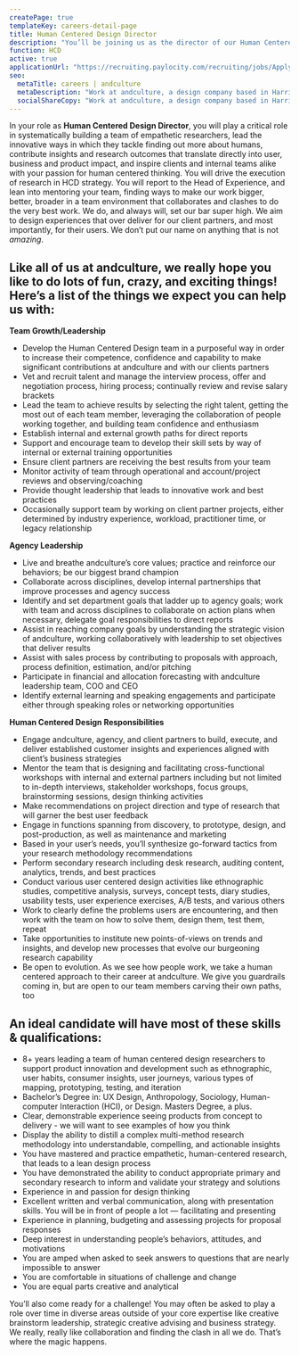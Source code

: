 ```yaml
---
createPage: true
templateKey: careers-detail-page
title: Human Centered Design Director
description: "You’ll be joining us as the director of our Human Centered Design team, where we believe that magic only happens when we push to make a difference through empathetic thinking, and to ultimately create great experiences for people."
function: HCD
active: true
applicationUrl: "https://recruiting.paylocity.com/recruiting/jobs/Apply/292304/andculture-Inc/Human-Centered-Design-Director"
seo:
  metaTitle: careers | andculture
  metaDescription: "Work at andculture, a design company based in Harrisburg, PA"
  socialShareCopy: "Work at andculture, a design company based in Harrisburg, PA"
---
```

In your role as **Human Centered Design Director**, you will play a critical role in systematically building a team of empathetic researchers, lead the innovative ways in which they tackle finding out more about humans, contribute insights and research outcomes that translate directly into user, business and product impact, and inspire clients and internal teams alike with your passion for human centered thinking. You will drive the execution of research in HCD strategy. You will report to the Head of Experience, and lean into mentoring your team, finding ways to make our work bigger, better, broader in a team environment that collaborates and clashes to do the very best work. We do, and always will, set our bar super high. We  aim to design experiences that over deliver for our client partners, and most importantly, for their users. We don’t put our name on anything that is not *amazing*.

## Like all of us at andculture, we really hope you like to do lots of fun, crazy, and exciting things! Here’s a list of the things we expect you can help us with:

**Team Growth/Leadership**
* Develop the Human Centered Design team in a purposeful way in order to increase their competence, confidence and capability to make significant contributions at andculture and with our clients partners
* Vet and recruit talent and manage the interview process, offer and negotiation process, hiring process; continually review and revise salary brackets
* Lead the team to achieve results by selecting the right talent, getting the most out of each team member, leveraging the collaboration of people working together, and building team confidence and enthusiasm
* Establish internal and external growth paths for direct reports
* Support and encourage team to develop their skill sets by way of internal or external training opportunities
* Ensure client partners are receiving the best results from your team
* Monitor activity of team through operational and account/project reviews and observing/coaching
* Provide thought leadership that leads to innovative work and best practices
* Occasionally support team by working on client partner projects, either determined by industry experience, workload, practitioner time, or legacy relationship

**Agency Leadership**
* Live and breathe andculture’s core values; practice and reinforce our behaviors; be our biggest brand champion
* Collaborate across disciplines, develop internal partnerships that improve processes and agency success
* Identify and set department goals that ladder up to agency goals; work with team and across disciplines to collaborate on action plans when necessary, delegate goal responsibilities to direct reports
* Assist in reaching company goals by understanding the strategic vision of andculture, working collaboratively with leadership to set objectives that deliver results
* Assist with sales process by contributing to proposals with approach, process definition, estimation, and/or pitching
* Participate in financial and allocation forecasting with andculture leadership team, COO and CEO
* Identify external learning and speaking engagements and participate either through speaking roles or networking opportunities

**Human Centered Design Responsibilities**
* Engage andculture, agency, and client partners to build, execute, and deliver established customer insights and experiences aligned with client’s business strategies
* Mentor the team that is designing and facilitating cross-functional workshops with internal and external partners including but not limited to in-depth interviews, stakeholder workshops, focus groups, brainstorming sessions, design thinking activities
* Make recommendations on project direction and type of research that will garner the best user feedback
* Engage in functions spanning from discovery, to prototype, design, and post-production, as well as maintenance and marketing
* Based in your user’s needs, you’ll synthesize go-forward tactics from your research methodology recommendations
* Perform secondary research including desk research, auditing content, analytics, trends, and best practices
* Conduct various user centered design activities like ethnographic studies, competitive analysis, surveys, concept tests, diary studies, usability tests, user experience exercises, A/B tests, and various others
* Work to clearly define the problems users are encountering, and then work with the team on how to solve them, design them, test them, repeat
* Take opportunities to institute new points-of-views on trends and insights, and develop new processes that evolve our burgeoning research capability
* Be open to evolution. As we see how people work, we take a human centered approach to their career at andculture. We give you guardrails coming in, but are open to our team members carving their own paths, too

## An ideal candidate will have most of these skills & qualifications:
* 8+ years leading a team of human centered design researchers to support product innovation and development such as ethnographic, user habits, consumer insights, user journeys, various types of mapping, prototyping, testing, and iteration
* Bachelor’s Degree in: UX Design, Anthropology, Sociology, Human-computer Interaction (HCI), or Design. Masters Degree, a plus.
* Clear, demonstrable experience seeing products from concept to delivery - we will want to see examples of how you think
* Display the ability to distill a complex multi-method research methodology into understandable, compelling, and actionable insights
* You have mastered and practice empathetic, human-centered research, that leads to a lean design process
* You have demonstrated the ability to conduct appropriate primary and secondary research to inform and validate your strategy and solutions
* Experience in and passion for design thinking
* Excellent written and verbal communication, along with presentation skills. You will be in front of people a lot — facilitating and presenting
* Experience in planning, budgeting and assessing projects for proposal responses
* Deep interest in understanding people’s behaviors, attitudes, and motivations
* You are amped when asked to seek answers to questions that are nearly impossible to answer
* You are comfortable in situations of challenge and change
* You are equal parts creative and analytical

You’ll also come ready for a challenge! You may often be asked to play a role over time in diverse areas outside of your core expertise like creative brainstorm leadership, strategic creative advising and business strategy. We really, really like collaboration and finding the clash in all we do. That’s where the magic happens.






